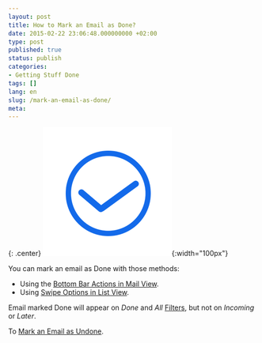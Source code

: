 ```yaml
---
layout: post
title: How to Mark an Email as Done?
date: 2015-02-22 23:06:48.000000000 +02:00
type: post
published: true
status: publish
categories:
- Getting Stuff Done
tags: []
lang: en
slug: /mark-an-email-as-done/
meta:
---
```

{: .center}
![Done](/assets/ic_action_done.png){:width="100px"}


You can mark an email as Done with those methods:

* Using the [Bottom Bar Actions in Mail View](/bottom-bar-options-type-mail/).
* Using [Swipe Options in List View](/swipe-menu-options-type-mail/).

Email marked Done will appear on *Done* and *All* [Filters](/top-bar-left-triangle-menu/), but not on *Incoming* or *Later*.

To [Mark an Email as Undone](/marked-as-done-return-inbox/).